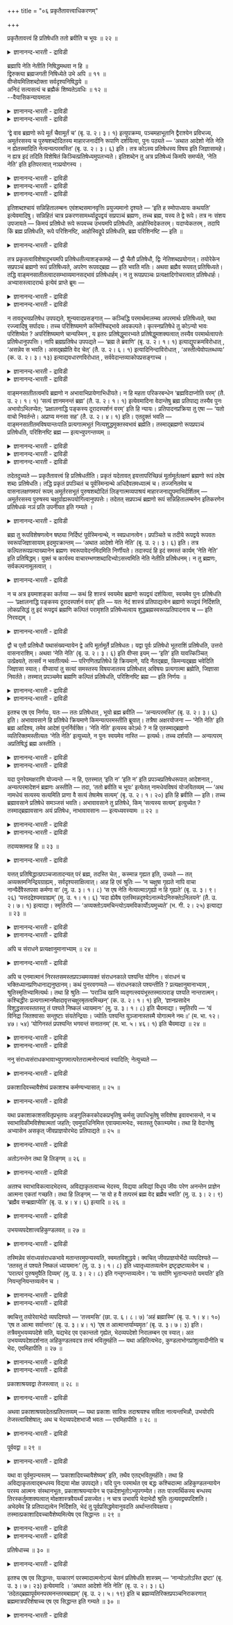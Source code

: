 +++
title = "०६ प्रकृतैतावत्त्वाधिकरणम्"

+++

प्रकृतैतावत्त्वं हि प्रतिषेधति ततो ब्रवीति च भूयः ॥ २२ ॥  
<details><summary>ज्ञानानन्द-भारती - द्राविडी</summary>

प्रक्रुदैदावत्त्वम् हि प्रदिषेददि तदो प्रवीदि स पू४य: ॥ २२ ॥
</details>

ब्रह्मापि नेति नेतीति निषिद्धमथवा न हि ॥  
द्विरुक्त्या ब्रह्मजगती निषिध्येते उभे अपि ॥ ११ ॥  
वीप्सेयमितिशब्दोक्ता सर्वदृश्यनिषिद्धये ॥  
अनिदं सत्यसत्यं च ब्रह्मैकं शिष्यतेऽवधिः ॥ १२ ॥  
--वैयासिकन्यायमाला

<details><summary>ज्ञानानन्द-भारती - द्राविडी</summary>

"इदु अल्ल, इदु अल्ल" ऎऩ्बदिऩाल् पिरह्ममुम् निषेदिक्कप्पडुगिऱदा? अल्लदु निषेदिक्कप्पडविल्लैया? इरण्डु तडवै सॊल्लियिरुप्पदाल्, पिरह्मम् जगत् इरण्डुम् कूड निषेदिक्कप्पडुगिऩ्ऱऩ।
</details>

<details><summary>ज्ञानानन्द-भारती - द्राविडी</summary>

इन्द तिरुम्बच् चॊल्लुदल् "इदु" ऎऩ्ऱ सप्तत्तिऩाल् सॊल्लप्पडुगिऱ ऎल्ला (अऱियप्पडुम्) पदार्त्तङ्गळैयुम् निषेदिप्पदऱ्काग। "इदु" ऎऩ्बदल्लाददाय्, सत्यत्तिऱ् कॆल्लाम् स्त्यमाय्, इरुक्कुम् ऒऩ्ऱायुळ्ळ पिरह्मम् ऎल्लैयाग (निषेदिक्क मुडियाददाग) मिञ्जुगिऱदु।
</details>

‘द्वे वाव ब्रह्मणो रूपे मूर्तं चैवामूर्तं च’ (बृ. उ. २। ३। १) इत्युपक्रम्य, पञ्चमहाभूतानि द्वैराश्येन प्रविभज्य, अमूर्तरसस्य च पुरुषशब्दोदितस्य माहारजनादीनि रूपाणि दर्शयित्वा, पुनः पठ्यते — ‘अथात आदेशो नेति नेति न ह्येतस्मादिति नेत्यन्यत्परमस्ति’ (बृ. उ. २। ३। ६) इति। तत्र कोऽस्य प्रतिषेधस्य विषय इति जिज्ञासामहे। न ह्यत्र इदं तदिति विशेषितं किञ्चित्प्रतिषेध्यमुपलभ्यते। इतिशब्देन तु अत्र प्रतिषेध्यं किमपि समर्प्यते, ‘नेति नेति’ इति इतिपरत्वात् नञ्प्रयोगस्य ।

<details><summary>ज्ञानानन्द-भारती - द्राविडी</summary>

(द्वे वाव ब्रह्मणो रूपे मूर्तं चैवामूर्तं च ऎऩ्ऱ सुरुदियिल् मूर्त्तमायुम् अमूर्त्तमायुळ्ळ पिरबञ्जत्तै प्रह् मत्तिऩ् रूबमागच् चॊल्लिविट्टु, नेति नेति ऎऩ्ऱ वाक्कियम् पिरह्मत्तै उबदेसिक्किऱदु। इङ्गु नेति ऎऩ्बदु इरण्डु तडवै सॊल्लप्पट्टिरुक्किऱदु। मुदलावदिल् इति ऎऩ्बदाल् पिरबञ्जत्तै कुऱिप्पिट्टु न ऎऩ्बदाल् अदै मऱुक्किऱदु। इरण्डावदु ऎऩ्बदु प्रह्मत्तै मऱुक्किऱदु। आगवे इन्द सुरुदि पिरबञ्जम् पिरह्मम् इरण्डैयुमे मऱुक्किऱदु ऎऩ्ऱु पूर्वबक्षम्।
</details>

<details><summary>ज्ञानानन्द-भारती - द्राविडी</summary>

सित्तान्दम् नेति नेति ऎऩ्बदु तऩित्तऩि निषेदम् अल्ल ऎऩ्ऱ सप्तत्ताल् कुऱिप्पिडप्पडुगिऱ ञाऩ विषयमाऩ ऎल्ला वस्तुक्कळैयुम् मऱुप्पदऱ्कागवीप्सैयाग इरण्डु तडवै कूऱुगिऱदु। इदऩ् मूलम् त्रुच्यमाऩ ऎल्ला पिरबञ्जत्तैयुम् मऱुक्किऱदे तविर ञाऩ विषयम् इल्लाद पिरह्मत्तै ळि सप्तत्ताल् कुऱिप्पिड मुडियाददाल् अदै इन्द वाक्यम् मऱुक्क विल्लै। पिरह्मत्तै उबदेसिप्पदाग सॊल्लि विट्टु पिरह्ममिल्लैयॆऩ्ऱु सॊल्वदु मुऩ्बिऩ् विरोदम्। मेलुम् मेल् वाक्यत्तिल् पिरबञ्जत्तिऱ्कु मेलाग वेऱॊऩ्ऱु इरुक्किऱदु ऎऩ्ऱु सॊल्लिविट्टु अन्द पिरह्मम् मुक्कालुमुळ्ळ परमार्त्तसत्यम् ऎऩ्ऱु कूऱुगिऱदु। आदलाल् इङ्गु पिरबञ्जत्तै मऱुत्तु पिरह्मत्तै मिञ्जवैक्किऱदु। पिरह्मत्तै मऱुक्क विल्लै)।
</details>

<details><summary>ज्ञानानन्द-भारती - द्राविडी</summary>

“पिरह्मत्तिऱ्कु इरण्डेरूबम्; मूर्त्तम् ऎऩ्ऱुम्, अमूर्त्तम् ऎऩ्ऱुम्" (पिरुहत्।II;३-१) ऎऩ्ऱु आरम्बित्तु ऐन्दु महाबूदङ्गळै इरण्डु कुवियलागप् पिरित्तु, अमूर्त्त रसमाऩ पुरुष सप्तत्तिऩाल् सॊल्लप्पडुगिऱ तऱ्कु मञ्जळ् वस्तिरम् मुदलाऩ रूबङ्गळै काट्टि विट्टु मेलाल् "पिऱगु आगैयाल् उबदेसम् इदु अल्ल इदु अल्ल; इदैविड वेऱु इल्लैयॆऩ्बदिल्लै, वेऱु मऱ्ऱॊऩ्ऱु इरुक्किऱदु" (पिरुहत्।II;३-६) ऎऩ्ऱु सॊल्लप्पडुगिऱदु। अङ्गु इन्द मऱुत्तलुक्कु ऎदु विषयम् ऎऩ्ऱु विसारिप्पोम्। इङ्गु “इदु”। अदु ऎऩ्ऱु कुऱिप्पिट्टु ऎदुवुम् मऱुक्कप्पडुम् विषयमाग काण विल्लै। इदुवल्ल, इदुवल्ल ऎऩ्ऱु इल्लैयॆऩ्ऱु सॊल्वदऱ्कु “इदि” ऎऩ्बदु पिऩ्ऩालिरुप्पदिऩाल्, 'इदि' ऎऩ्ऱ सप्तत्तिऩाल् इङ्गु एदोवॊऩ्ऱु मऱुक्कत् तक्कदाय् काट्टप्पडुगिऱदु।
</details>

इतिशब्दश्चायं सन्निहितालम्बनः एवंशब्दसमानवृत्तिः प्रयुज्यमानो दृश्यते — ‘इति ह स्मोपाध्यायः कथयति’ इत्येवमादिषु। सन्निहितं चात्र प्रकरणसामर्थ्याद्रूपद्वयं सप्रपञ्चं ब्रह्मणः, तच्च ब्रह्म, यस्य ते द्वे रूपे। तत्र नः संशय उपजायते — किमयं प्रतिषेधो रूपे रूपवच्च उभयमपि प्रतिषेधति, आहोस्विदेकतरम्। यदाप्येकतरम् , तदापि किं ब्रह्म प्रतिषेधति, रूपे परिशिनष्टि, आहोस्विद्रूपे प्रतिषेधति, ब्रह्म परिशिनष्टि — इति ॥

<details><summary>ज्ञानानन्द-भारती - द्राविडी</summary>

इन्द 'इदि' ऎऩ्ऱ सप्तम् समीबत्तिल् इरुक्कुम् वस्तुवै तऴुवुम्, "एवम्" ऎऩ्ऱ सप्तत्तिऱ्कु समाऩमाऩ अर्त्तमुडैयदाग पिरयोगम् सॆय्यप् पडुवदु काणप्पडुगिऱदु, “इदैयल्लवा उबात्यायर् सॊऩ्ऩार्" ऎऩ्बदु मुदलियविडङ्गळिल्। इङ्गे समीबत्तिलिरुप्पदु, पिरगरणत्तिऩ् सामर्त्तियत्तिऩाल्, पिरह्मत्तिऩुडैय पिरबञ्जत्तोडु कूडिऩ इरण्डु रूबम्। इन्द इरण्डु रूबमुम् यारुडैयदो अन्द पिरह्मम्, आग इरण्डुम् अङ्गु नमक्कु संसयम् एऱ्पडुगिऱदु-इन्द मऱुत्तल् इरण्डु रूबङ्गळ्, रूबमुळ्ळदु आग इरण्डैयुमे मऱुक्किऱदा? अल्लदु अवैगळिल् ऒऩ्ऱैया? ऒऩ्ऱै ऎऩ्ऱालुम्, अप्पॊऴुदुम्गूड, पिरह्मत्तै मऱुक्किऱदु, रूबङ्गळै मीदि वैक्किऱदा? अल्लदु रूबङ्गळै मऱुक्किऱदु, पिरह्मत्तै मीदि वैक्किऱदा? ऎऩ्ऱु।
</details>

तत्र प्रकृतत्वाविशेषादुभयमपि प्रतिषेधतीत्याशङ्कामहे — द्वौ चैतौ प्रतिषेधौ, द्विः नेतिशब्दप्रयोगात्। तयोरेकेन सप्रपञ्चं ब्रह्मणो रूपं प्रतिषिध्यते, अपरेण रूपवद्ब्रह्म — इति भवति मतिः। अथवा ब्रह्मैव रूपवत् प्रतिषिध्यते। तद्धि वाङ्मनसातीतत्वादसम्भाव्यमानसद्भावं प्रतिषेधार्हम्। न तु रूपप्रपञ्चः प्रत्यक्षादिगोचरत्वात् प्रतिषेधार्हः। अभ्यासस्त्वादरार्थः इत्येवं प्राप्ते ब्रूमः —

<details><summary>ज्ञानानन्द-भारती - द्राविडी</summary>

पूर्वबक्षम्: अङ्गे पिरगिरुदमायिरुक्कुम् तऩ्मैयिल् वित्तियासमिल्लाददिऩाल्। इरण्डैयुम् ताऩ् मऱुक्किऱदु ऎऩ्ऱु आक्षेबिक्किऱोम्। इदुवल्ल ऎऩ्ऱु इरण्डु तडवै पिरयोगमिरुप्पदिऩाल् इदु इरण्डु मऱुत्तल्गळ् आगुम्। अव्विरण्डिल् ऒऩ्ऱिऩाल् पिरबञ्जत्तोडु कूडिऩ पिरह्मत्तिऩ् रूबम् मऱुक्कप् पडुगिऱदु; मऱ्ऱॊऩ्ऱिऩाल् रूबत्तैयुडैय पिरह्मम् मऱुक्कप्पडुगिऱदु; ऎऩ्ऱ ऎण्णम् तोऩ्ऱुगिऱदु।
</details>

<details><summary>ज्ञानानन्द-भारती - द्राविडी</summary>

अल्लदु, रूबत्तैयुडैय पिरह्मम् ताऩ् मऱुक्कप्पडुगिऱदु। अदुदाऩे वाक्कुक्कुम्, मऩसिऱ्कुम् अदीदमायिरुप्पदिऩाल्, अदऩ् इरुप्पु सम्बविक्काद तिऩाल्, मऱुप्पुक्कु तगुन्ददु; रूब पिरबञ्जमो पिरत्यक्षम् मुदलियदिऱ्कु विषयमायिरुप्पदिऩाल्। मऱुक्कत्तगुन्ददिल्लै। अप्यासम् (इरण्डु तडवै सॊल्लियिरुप्पदु) ऎऩ्बदो आदरवै (अप्पडित्ताऩ् ऎऩ्ऱु) काट्टुवदऱ्काग, ऎऩ्ऱु।
</details>

न तावदुभयप्रतिषेध उपपद्यते, शून्यवादप्रसङ्गात् — कञ्चिद्धि परमार्थमालम्ब्य अपरमार्थः प्रतिषिध्यते, यथा रज्ज्वादिषु सर्पादयः। तच्च परिशिष्यमाणे कस्मिंश्चिद्भावे अवकल्पते। कृत्स्नप्रतिषेधे तु कोऽन्यो भावः परिशिष्येत ? अपरिशिष्यमाणे चान्यस्मिन् , य इतरः प्रतिषेद्धुमारभ्यते प्रतिषेद्धुमशक्यत्वात् तस्यैव परमार्थत्वापत्तेः प्रतिषेधानुपपत्तिः। नापि ब्रह्मप्रतिषेध उपपद्यते — ‘ब्रह्म ते ब्रवाणि’ (बृ. उ. २। १। १) इत्याद्युपक्रमविरोधात् , ‘असन्नेव स भवति। असद्ब्रह्मेति वेद चेत्’ (तै. उ. २। ६। १) इत्यादिनिन्दाविरोधात् , ‘अस्तीत्येवोपलब्धव्यः’ (क. उ. २। ३। १३) इत्याद्यवधारणविरोधात् , सर्ववेदान्तव्याकोपप्रसङ्गाच्च ।

<details><summary>ज्ञानानन्द-भारती - द्राविडी</summary>

सित्तान्दम्: इव्विदम् वरुम्बोदु सॊल्गिऱोम्। इरण्डैयुम् मऱुत्तल् पॊरुत्तमागादु। सूऩ्यवाद मागवे आगिविडुमाऩदिऩाल्, वास्तवमाऩ एदो ऒऩ्ऱैप् पिडित्तुक्कॊण्डल्लवा वास्तवमल्लाददु मऱुक्कप्पडुम्, कयिऱु मुदलियवैगळिल् सर्प्पम् मुदलियवैप्पोल! अदुवुम् एदो ऒऩ्ऱु मिञ्जुवदाग इरुप्पदाय् इरुन्दाल् न्यायमागुम्। इरण्डैयुमे मऱुत्तुविट्टालो, वेऱु इरुप्पदाग ऎदु मिञ्जुम्? वेऱु ऎदुवुम् मिञ्जुगिऱदिल्लैयॆऩ्ऱाल्, ऎन्द मऱ्ऱदु मऱुक्क आरम्बिक्कप्पडुगिऱदो अदै मऱुक्कमुडियाद तिऩाल्, अदऱ्के वास्तवमायिरुक्कुम् तऩ्मैयेऱ्पट्टु अदिऩाल् मऱुक्किऱदु। सात्तियमागादु।
</details>

<details><summary>ज्ञानानन्द-भारती - द्राविडी</summary>

पिरह्मत्तै मऱुप्पदुम् पॊरुन्दादु। "उऩक्कु पिरह्मत्तैच् चॊल्गिऱेऩ्" ऎऩ्ऱु आरम्बित्तिरुप्पदऱ्कु विरोदमाऩदिऩाल्; "पिरह्मम् इल्लैयॆऩ्ऱु अऱिवा ऩेयाऩाल् अवऩ् इल्लादवऩागवे आगिविडुवाऩ्” (तैत्तिरीय।II;६) ऎऩ्बदु मुदलिय निन्दैक्कु विरोदमाऩ तिऩाल्; “इरुक्किऱदु ऎऩ्ऱे अऱिय वेण्डुम्” (कडVI;१३) ऎऩ्ऱु अऴुत्तिच् चॊल्लियिरुप्पदऱ्कु विरोदमाऩदिऩाल्; ऎल्ला उबनिषत्तिऱ्कुम् विरोदम् एऱ्पडुमाऩदिऩालुम्।
</details>

वाङ्मनसातीतत्वमपि ब्रह्मणो न अभावाभिप्रायेणाभिधीयते। न हि महता परिकरबन्धेन ‘ब्रह्मविदाप्नोति परम्’ (तै. उ. २। १। १) ‘सत्यं ज्ञानमनन्तं ब्रह्म’ (तै. उ. २। १। १) इत्येवमादिना वेदान्तेषु ब्रह्म प्रतिपाद्य तस्यैव पुनः अभावोऽभिलप्येत; ‘प्रक्षालनाद्धि पङ्कस्य दूरादस्पर्शनं वरम्’ इति हि न्यायः। प्रतिपादनप्रक्रिया तु एषा — ‘यतो वाचो निवर्तन्ते। अप्राप्य मनसा सह’ (तै. उ. २। ४। १) इति। एतदुक्तं भवति — वाङ्मनसातीतमविषयान्तःपाति प्रत्यगात्मभूतं नित्यशुद्धमुक्तस्वभावं ब्रह्मेति। तस्माद्ब्रह्मणो रूपप्रपञ्चं प्रतिषेधति, परिशिनष्टि ब्रह्म — इत्यभ्युपगन्तव्यम् ॥

<details><summary>ज्ञानानन्द-भारती - द्राविडी</summary>

वाक्कुक्कुम्, मऩसिऱ्कुम् अदीदमायिरुक्कुम् तऩ्मैयुम् पिरह्मत्तिऩ् इल्लात्तऩ्मैयॆऩ्ऱ अबिप्पिरायत्तिल् सॊल्लविल्लै। “पिरह्मत्तै अऱिगिऱवऩ् परत्तै अडैगिऱाऩ्" (तैत्तिरीय।II;१-१), "सत्यमाय् ञाऩमाय् ऎल्लैयऱ्ऱदायुळ्ळदु पिरह्मम्" (तैत्तिरीय।II;१-१) ऎऩ्बदु मुदलाऩदिऩाल् पॆरिदाग काप्पुक्कट्टिक्कॊण्डु (सङ्गल्बम् सॆय्दु कॊण्डु) उबनिषत्तुक्कळिल् पिरह्मत्तैच् चॊल्लिविट्टु, अदऱ्के मऱुबडियुम् इल्लामैयै सॊल्लादल्लवा? सेऱ्ऱै अलम्बुवदैविड तॊडामलिरुप्पदु मिगवुम् मेलाऩदु अल्लवा? ऎऩ्ऱ न्यायम् पिरसित्तमाऩदु।
</details>

<details><summary>ज्ञानानन्द-भारती - द्राविडी</summary>

पिरदिबादऩम् सॆय्युम् मुऱैयुम् "ऎदिलिरुन्दु वाक्कुगळ् मऩसुडऩ् अडैयामल् तिरुम्बुगिऩ्ऱऩवो" ऎऩ्ऱु इव्विदमिरुक्किऱदु। इदु सॊऩ्ऩदाग आगिऱदु। वाक्कुक्कुम् मऩसिऱ्कुमप्पाऱ् पट्टदु। विषयङ्गळुक्कुळ् सेराददु। उळ्ळेयिरुक्कुम् आत्मावागविरुप्पदु, नित्यमाय्, सुत्तमाय्, ञाऩमाय्, विडुबट्टदाय् इरुक्कुम् स्वबावत्तैयुडैयदु पिरह्मम् ऎऩ्ऱु।
</details>

<details><summary>ज्ञानानन्द-भारती - द्राविडी</summary>

आगैयाल् पिरह्मत्तिऩुडैय रूब पिरबञ्जत्तै मऱुक्किऱदु, पिरह्मत्तै मिञ्जवैक्किऱदु ऎऩ्ऱु ; अऱिय वेण्डुम्। अन्द इदुदाऩ् "पिरगिरुदमाऩ इव्वळवु ऎऩ्बदैयल्लवा मऱुक्किऱदु” ऎऩ्ऱु सॊल्लप्पडुगिऱदु।
</details>

तदेतदुच्यते — प्रकृतैतावत्त्वं हि प्रतिषेधतीति। प्रकृतं यदेतावत् इयत्तापरिच्छिन्नं मूर्तामूर्तलक्षणं ब्रह्मणो रूपं तदेष शब्दः प्रतिषेधति। तद्धि प्रकृतं प्रपञ्चितं च पूर्वस्मिन्ग्रन्थे अधिदैवतमध्यात्मं च। तज्जनितमेव च वासनालक्षणमपरं रूपम् अमूर्तरसभूतं पुरुषशब्दोदितं लिङ्गात्मव्यपाश्रयं माहारजनाद्युपमाभिर्दर्शितम् — अमूर्तरसस्य पुरुषस्य चक्षुर्ग्राह्यरूपयोगित्वानुपपत्तेः। तदेतत् सप्रपञ्चं ब्रह्मणो रूपं सन्निहितालम्बनेन इतिकरणेन प्रतिषेधकं नञं प्रति उपनीयत इति गम्यते ।

<details><summary>ज्ञानानन्द-भारती - द्राविडी</summary>

“इव्वाऱु ऎऩ्बदु”, इव्वळवॆऩ्ऱु वरम्बिऱ्कु उळ्बट्टदायुळ्ळ, मूर्त्तम्, अमूर्त्तम् ऎऩ्ऱ लक्षणत् तैयुडैय, पिरह्मत्तिऩ् रूबम् ऎदु पिरगिरुदमो, अदै इन्द सप्तम् मऱुक्किऱदु। अदल्लवा पिरगिरुदम्, मुऩ्ऩुळ्ळ किरन्दबागत्तिल् अदिदैवदम् अत्यात्मम् ऎऩ्ऱु विस्तरिक्कप्पट्टिरुक्किऱदु? अवैगळिलिरुन्दु एऱ्पट्टु वासऩैयॆऩ्ऱ स्वरूबमाग, मूर्त्तमिल्लाद रसमाग, पुरुषऩ् ऎऩ्ऱ सप्तत्तिऩाल् सॊल्लप्पडुगिऱ, लिङ्ग सरीरत्तै आसिरयित्तदाऩ, वेऱु रूबम्दाऩ् मञ्जळ् वास्तिरम् मुदलाऩ उबमाऩङ्गळाल् काट्टप्पट्टि रुक्किऱदु। मूर्त्तमऩ्ऩियिल् रसमायिरुक्कुम् पुरुषऩुक्कु कण्णाल् पार्क्कक्कूडिय रूबत्तुडऩ् सेर्न्दिरुक्कुम् तऩ्मैयिल्लाददिऩाल्, अन्द इन्द पिरबञ्जत्तोडु कूडिऩ पिरह्मरूबम् समीबत्तिल् उळ्ळदैत् तऴुवुगिऱ “इदु” ऎऩ्ऱु सॊल्वदिऩाल् मऱुप्पदैच् चॊल्लुम् ‘इल्लै’ ऎऩ्बदुडऩ् सेर्क्कप्पडुगिऱदु ऎऩ्ऱु तॆरिगिऱदु।
</details>

ब्रह्म तु रूपविशेषणत्वेन षष्ठ्या निर्दिष्टं पूर्वस्मिन्ग्रन्थे, न स्वप्रधानत्वेन। प्रपञ्चिते च तदीये रूपद्वये रूपवतः स्वरूपजिज्ञासायाम् इदमुपक्रान्तम् — ‘अथात आदेशो नेति नेति’ (बृ. उ. २। ३। ६) इति। तत्र कल्पितरूपप्रत्याख्यानेन ब्रह्मणः स्वरूपावेदनमिदमिति निर्णीयते। तदास्पदं हि इदं समस्तं कार्यम् ‘नेति नेति’ इति प्रतिषिद्धम्। युक्तं च कार्यस्य वाचारम्भणशब्दादिभ्योऽसत्त्वमिति नेति नेतीति प्रतिषेधनम्। न तु ब्रह्मणः, सर्वकल्पनामूलत्वात् ।

<details><summary>ज्ञानानन्द-भारती - द्राविडी</summary>

पिरह्ममो रूबत्तिऱ्कु विसेषणमाऩ मुऩ् किरन्द पागत्तिल् आऱाम् वेऱ्ऱुमैयाल् कुऱिक्कप् पट्टिरुक्किऱदु। तऩक्कु पिरादाऩ्यत्तुडऩ् इल्लै, अदऩुडैय इरण्डु रूबमुम् सॊल्लप्पट्टदुम्, रूबत्तैयुडैयदै अऱिय विरुम्बुम्बोदु "पिऱगु आगैयाल् इदु इल्लै इदु इल्लै ऎऩ्ऱु उबदेसम्" (पिरुहत्।II;३-६) ऎऩ्ऱु आरम्बिक्कप्पट्टिरुक्किऱदु। अङ्गे कल्बिदमायुळ्ळ रूबत्तै मऱुप्पदिऩ् मूलमाय् पिरह्मत्तिऩ् स्वरूबत्तैत् तॆरिविप्पदु इदु ऎऩ्ऱु निर्णयम् सॆय्यप्पडुगिऱदु। इदु इल्लै इदु इल्लैयॆऩ्ऱु मऱुक्कप्पडुगिऱ इन्द ऎल्ला कार्यमुम् (उण्डाऩदु) अदैये अडिप्पडै यायुळ्ळ तल्लवा? कार्यत्तिऱ्कु वाक्किऩाल् आरम्बिक्कप्पडुगिऱदु ऎऩ्ऱ सप्तम् मुदलाऩवैगळिलिरुन्दु इल्लामैयॆऩ्ब तिऩाल् इदु इल्लै इदु इल्लैयॆऩ्ऱु मऱुत्तल् न्यायमागुम् ऎल्ला कल्बऩैक्कुम् मूलमायिरुप्पदाल् पिरह्मत्तिऱ्को (मऱुत्तल्) न्यायमागादु।
</details>

न च अत्र इयमाशङ्का कर्तव्या — कथं हि शास्त्रं स्वयमेव ब्रह्मणो रूपद्वयं दर्शयित्वा, स्वयमेव पुनः प्रतिषेधति — ‘प्रक्षालनाद्धि पङ्कस्य दूरादस्पर्शनं वरम्’ इति — यतः नेदं शास्त्रं प्रतिपाद्यत्वेन ब्रह्मणो रूपद्वयं निर्दिशति, लोकप्रसिद्धं तु इदं रूपद्वयं ब्रह्मणि कल्पितं परामृशति प्रतिषेध्यत्वाय शुद्धब्रह्मस्वरूपप्रतिपादनाय च — इति निरवद्यम् ।

<details><summary>ज्ञानानन्द-भारती - द्राविडी</summary>

सास्तिरम् ताऩागवे पिरह्मत्तिऩुडैय इरण्डु रूबत्तैक्काट्टिविट्टु, ताऩे मऱुबडियुम् ऎप्पडि मऱुक्कुम्, सेऱ्ऱै अलम्बुवदैविड तॊडामलि रुप्पदु मिगवुम् सिऱन्ददु ऎऩ्ऱबडि, ऎऩ्ऱ इन्द सङ्गै इङ्गे सॆय्यक्कूडादु। एऩॆऩ्ऱाल् इन्द सास्तिरम् पिरह्मत्तिऱ्कु इरण्डुरूबमुण्डॆऩ्ऱु पिरदिबादिक्क वेण्डिय विषयमागच् चॊल्लविल्लै। इन्द इरण्डु रूबमुम् उलगत्तिलेये पिरसित्तम्। ' पिरह्मत्तिल् कल्बिदमायिरुक्कुम् अदै मऱुप्पदऱ्कागवुम्, सुत्तमाऩ पिरह्मस्वरूबत्तै पिरदिबादऩम् सॆय्वदऱ्कागवुम्, ऎडुत्तुच् चॊल्गिऱदु, ऎऩ्ऱु तोषमऱ्ऱदु।
</details>

द्वौ च एतौ प्रतिषेधौ यथासंख्यन्यायेन द्वे अपि मूर्तामूर्ते प्रतिषेधतः। यद्वा पूर्वः प्रतिषेधो भूतराशिं प्रतिषेधति, उत्तरो वासनाराशिम्। अथवा ‘नेति नेति’ (बृ. उ. २। ३। ६) इति वीप्सा इयम् — ‘इति’ इति यावत्किञ्चित् उत्प्रेक्ष्यते, तत्सर्वं न भवतीत्यर्थः — परिगणितप्रतिषेधे हि क्रियमाणे, यदि नैतद्ब्रह्म, किमन्यद्ब्रह्म भवेदिति जिज्ञासा स्यात्। वीप्सायां तु सत्यां समस्तस्य विषयजातस्य प्रतिषेधात् अविषयः प्रत्यगात्मा ब्रह्मेति, जिज्ञासा निवर्तते। तस्मात् प्रपञ्चमेव ब्रह्मणि कल्पितं प्रतिषेधति, परिशिनष्टि ब्रह्म — इति निर्णयः ॥

<details><summary>ज्ञानानन्द-भारती - द्राविडी</summary>

इन्द इरण्डु मऱुत्तल्गळुम् वरिसैप्पडियॆऩ्ऱ नियायत्तिऩाल् मूर्त्तम्, अमूर्त्तम् ऎऩ्ऱ इरण्डैयुम् मऱुक्कुम्। अल्लदु, मुदलिल् उळ्ळदु पूदक्कुवियलै मऱुक्किऱदु, मेलुळ्ळदु वासऩैक् कुवियलै मऱुक्किऱदु, अल्लदु इदु इल्लै, इदु इल्लैयॆऩ्ऱु इव्विदम् तिरुम्बच् चॊल्लियिरुप्पदु, ऎऩ्ऱ कारणत्ताल् “इदु” ऎऩ्ऱु ऎदॆल्लाम् निऩैक्किऱप्पडुगिऱदो अवै यॆल्लाम् “इल्लै” ऎऩ्ऱु अर्त्तम्। कुऱिप्पिट्टु मऱुप्पु सॆय्यप्पट्टाल् "इदु पिरह्मम् इल्लैयाऩाल् वेऱु ऎदु पिरह्मम्” ऎऩ्ऱु अऱिय विरुप्पम् एऱ्पडुम्। तिरुम्बच् चॊल्लिविट्टालो, ऎल्ला विषयक् कूट्टत्तैयुम् मऱुत्तुविट्टबडियाल्, उळ्ळेयुळ्ळ आत्मादाऩ् पिरह्मम्। इदु अऱिविऱ्कु विषयमल्ल ऎऩ्ऱु (अऱिवदाल्) अऱिय विरुप्पम् निव्रुत्तियागिविडुम्।
</details>

<details><summary>ज्ञानानन्द-भारती - द्राविडी</summary>

आगैयाल्, पिरह्मत्तिल् कल्बिदमायुळ्ळ पिरबञ् जत्तै ताऩ् मऱुक्किऱदु। पिरह्मत्तै मीदमाक्कुगिऱदु ऎऩ्ऱु निर्णयम्।
</details>

इतश्च एष एव निर्णयः, यतः — ततः प्रतिषेधात् , भूयो ब्रह्म ब्रवीति — ‘अन्यत्परमस्ति’ (बृ. उ. २। ३। ६) इति। अभावावसाने हि प्रतिषेधे क्रियमाणे किमन्यत्परमस्तीति ब्रूयात्। तत्रैषा अक्षरयोजना — ‘नेति नेति’ इति ब्रह्म आदिश्य, तमेव आदेशं पुनर्निर्वक्ति। ‘नेति नेति’ इत्यस्य कोऽर्थः ? न हि एतस्माद्ब्रह्मणो व्यतिरिक्तमस्तीत्यतः ‘नेति नेति’ इत्युच्यते, न पुनः स्वयमेव नास्ति — इत्यर्थः। तच्च दर्शयति — अन्यत्परम् अप्रतिषिद्धं ब्रह्म अस्तीति ।

<details><summary>ज्ञानानन्द-भारती - द्राविडी</summary>

इदिऩालेयुम् इदु ताऩ् निर्णयम् ; ऎदु ऎऩ्ऱाल् अन्द मऱुत्तलुक्कुप् पिऩ्ऩाल् मऱुबडियुम्। "वेऱु मेलाऩदु इरुक्किऱदु" (पिरुहत्। II;३-४) ऎऩ्ऱु सॊल्गिऱदु। इल्लै ऎऩ्ऱु मुडिवु सॆय्युम् मऱुप्पु सॆय्यप्पट्टाल् वेऱु मेले उण्डु ऎऩ्ऱु ऎदै सॊल्लमुडियुम्?
</details>

<details><summary>ज्ञानानन्द-भारती - द्राविडी</summary>

अङ्गु इप्पडि वार्त्तैगळुक्कु अऩ्वयम्। इदु इल्लै इदु इल्लै ऎऩ्ऱु पिरह्मत्तै उबदेसित्तु विट्टु, मऱुबडियुम् अन्द उबदेसत्तैये विळक्कुगिऱदु। इदु इल्लै इदु इल्लै ऎऩ्बदऱ्कु ऎऩ्ऩ अर्त्तम्? इन्द पिरह्मत्तैत्तविर वेऱु ऎदुवुम् किडैयादु ऎऩ्बदऱ्काग इदु इल्लै इदु इल्लै ऎऩ्ऱु सॊल्लप्पडुगिऱदु; ताऩे किडैयादु ऎऩ्ऱु अर्त्त मिल्लै। अदैये काट्टुगिऱार्। "वेऱाग मेलाग, मऱुक्कप् पडाददाग, पिरह्मम् इरुक्किऱदु” ऎऩ्ऱु।
</details>

यदा पुनरेवमक्षराणि योज्यन्ते — न हि, एतस्मात् ‘इति न’ ‘इति न’ इति प्रपञ्चप्रतिषेधरूपात् आदेशनात् , अन्यत्परमादेशनं ब्रह्मणः अस्तीति — तदा, ‘ततो ब्रवीति च भूयः’ इत्येतत् नामधेयविषयं योजयितव्यम् — ‘अथ नामधेयं सत्यस्य सत्यमिति प्राणा वै सत्यं तेषामेष सत्यम्’ (बृ. उ. २। १। २०) इति हि ब्रवीति — इति। तच्च ब्रह्मावसाने प्रतिषेधे समञ्जसं भवति। अभावावसाने तु प्रतिषेधे, किम् ‘सत्यस्य सत्यम्’ इत्युच्येत ? तस्माद्ब्रह्मावसानः अयं प्रतिषेधः, नाभावावसानः — इत्यध्यवस्यामः ॥ २२ ॥

<details><summary>ज्ञानानन्द-भारती - द्राविडी</summary>

ऎप्पॊऴुदु “इदु इल्लै इदु इल्लैयॆऩ्गिऱ इदैत्तविर, वेऱु इल्लै। पिरबञ्जत्तै मऱुक्किऱ मुऱैयायुळ्ळ उबदेसत्तैत्तविर, पिरह्म विषयमाग, वेऱु मेलाऩ उबदेसम् किडैयादु”ऎऩ्ऱु वार्त्तै कळै सेर्प्पदाऩाल्, अप्पॊऴुदु "पिऩ्ऩालुम् मऱु पडियुम् सॊल्गिऱदु" ऎऩ्बदु पॆयरै विषयमायुळ्ळ तॆऩ्ऱु सेर्त्तुक्कॊळ्ळ वेण्डुम्। पिऱगु नामदेयम् "सत्यत्तिऱ्कुम् सत्यम् ऎऩ्ऱु; पिराणऩ्गळो सत्यम्, इदु अवैगळुक्कुम् सत्यम्” (पिरुहत्।II;१-२०) ऎऩ्ऱु अल्लवा सॊल्गिऱदु ऎऩ्ऱु अदुवुम् पिरह्मत्तै मुडिविलुळ्ळ मऱुप्पिल् उसिदमाय् इरुक्कुम्। ऒऩ्ऱु मिल् लाददैये मुडिवायुळ्ळदाग मऱुप्पु इरुन्ददेयाऩाल्, सत्यत्तिऱ्कु सत्यम् ऎऩ्ऱु ऎदु सॊल्लप्पड मुडियुम्?
</details>

<details><summary>ज्ञानानन्द-भारती - द्राविडी</summary>

आगैयाल् इन्द मऱुप्पु, पिरह्मत्तै मुडिविलु टैयदु, इल्लामैयै मुडिविलुडैयदल्ल, ऎऩ्ऱु तीर्माऩिक्किऱोम्।
</details>

तदव्यक्तमाह हि ॥ २३ ॥  
<details><summary>ज्ञानानन्द-भारती - द्राविडी</summary>

तदव्यक्तमाह हि ॥ २३ ॥
</details>

यत्तत् प्रतिषिद्धात्प्रपञ्चजातादन्यत् परं ब्रह्म, तदस्ति चेत् , कस्मान्न गृह्यत इति, उच्यते — तत् अव्यक्तमनिन्द्रियग्राह्यम् , सर्वदृश्यसाक्षित्वात्। आह हि एवं श्रुतिः — ‘न चक्षुषा गृह्यते नापि वाचा नान्यैर्देवैस्तपसा कर्मणा वा’ (मु. उ. ३। १। ८) ‘स एष नेति नेत्यात्माऽगृह्यो न हि गृह्यते’ (बृ. उ. ३। ९। २६) ‘यत्तदद्रेश्यमग्राह्यम्’ (मु. उ. १। १। ६) ‘यदा ह्येवैष एतस्मिन्नदृश्येऽनात्म्येऽनिरुक्तेऽनिलयने’ (तै. उ. २। ७। १) इत्याद्या। स्मृतिरपि — ‘अव्यक्तोऽयमचिन्त्योऽयमविकार्योऽयमुच्यते’ (भ. गी. २। २५) इत्याद्या ॥ २३ ॥

<details><summary>ज्ञानानन्द-भारती - द्राविडी</summary>

मऱुक्कप्पट्ट पिरबञ्जक् कूट्टत्तिऱ्कु वेऱाग मेलाग पिरह्मम् ऎदुवो, अदु इरुक्कुमेयाऩाल् ऎऩ्ऩ कारणत्तिऩाल् अऱियप्पडविल्लै? ऎऩ्ऱाल् सॊल्लप्पडुगिऱदु; “अदु अव्यक्तम्”, इन्दिरियङ्गळाल् किरहिक्कत्तक्कदिल्लै, पार्क्कप्पडुम् ऎल्लावऱ्ऱिऱ्कुम् साक्षियायिरुप्पदाल्। इप्पडिये सुरुदि सॊल्गिऱदल् लवा? “कण्णिऩाल् किरहिक्कप्पडुवदिल्लै। वाक्किऩा लुम् इल्लै, मऱ्ऱ इन्दिरियङ्गळिऩालुमो, तबसिऩा लो, कर्माविऩालो इल्लै”(मुण्डग।III;१-८): “अन्द इन्द आत्मा इदु इल्लै, इदु इल्लै; किरहिक्क मुडियादवर्; किरहिक्कप्पडुवदिल्लैयल्लवा?” (पिरुहत्।III;९-२६); “ऎन्द अदु पार्क्क मुडियाददु, किरहिक्कमुडियादादु”(मुण्डग।१;१-६),"ऎप्पॊऴुदु इवऩ् पार्क्क मुडियाददाय्, वडिवमिल्लाददाय्, ऎडुत्तुच्चॊल्ल मुडियाददाय्, इरुप्पिडमिल्लाददाय्, इरुक्कुम् इदिल्” (तैत्तिरीय।II;७-१) ऎऩ्बदु मुदलियदु।
</details>

<details><summary>ज्ञानानन्द-भारती - द्राविडी</summary>

“इदु वियक्तमिल्लाददु, इदु निऩैक्कमुडियाददु; इदु माऱुदलडैयाददु, ऎऩ्ऱु सॊल्लप्पडुगिऱदु” (कीदै।II;२५) ऎऩ्बदु मुदलिय स्मिरुदियुम् सॊल्गिऱदु।
</details>

अपि च संराधने प्रत्यक्षानुमानाभ्याम् ॥ २४ ॥  
<details><summary>ज्ञानानन्द-भारती - द्राविडी</summary>

अबि स सम्रादऩे प्रत्यक्षाऩुमाऩाप्याम् ॥ २४ ॥
</details>

अपि च एनमात्मानं निरस्तसमस्तप्रपञ्चमव्यक्तं संराधनकाले पश्यन्ति योगिनः। संराधनं च भक्तिध्यानप्रणिधानाद्यनुष्ठानम्। कथं पुनरवगम्यते — संराधनकाले पश्यन्तीति ? प्रत्यक्षानुमानाभ्याम् , श्रुतिस्मृतिभ्यामित्यर्थः। तथा हि श्रुतिः — ‘पराञ्चि खानि व्यतृणत्स्वयंभूस्तस्मात्पराङ् पश्यति नान्तरात्मन्। कश्चिद्धीरः प्रत्यगात्मानमैक्षदावृत्तचक्षुरमृतत्वमिच्छन्’ (क. उ. २। १। १) इति, ‘ज्ञानप्रसादेन विशुद्धसत्त्वस्ततस्तु तं पश्यते निष्कलं ध्यायमानः’ (मु. उ. ३। १। ८) इति चैवमाद्या। स्मृतिरपि — ‘यं विनिद्रा जितश्वासाः सन्तुष्टाः संयतेन्द्रियाः। ज्योतिः पश्यन्ति युञ्जानास्तस्मै योगात्मने नमः॥’ (म. भा. १२। ४७। ५४) ‘योगिनस्तं प्रपश्यन्ति भगवन्तं सनातनम्’ (म. भा. ५। ४६। १) इति चैवमाद्या ॥ २४ ॥

<details><summary>ज्ञानानन्द-भारती - द्राविडी</summary>

मेलुम् समस्त पिरबञ्जमुम् विलगिऩदाऩ अव्यक्तमायुळ्ळ आत्मावागिय इवरै “सम्रादऩत् तिलुम्गूड” योगिगळ् पार्क्किऱार्गळ्। "सम्रादऩम्” ऎऩ्बदु पक्ति, तियाऩम्, आत्माविल् निलैक्कच् चॆय्दल्, मुदलियदै अऩुष्टिप्पदु। सम्रादऩ समयत्तिल् पार्क्किऱार्गळ् ऎऩ्ऱु ऎप्पडि तॆरिगिऱदु? "पिरत्यक्ष- अऩुमाऩङ्गळिलिरुन्दु”, सुरुदि स्मिरुदिगळिलिरुन्दु ऎऩ्ऱु अर्त्तम्। अप्पडिये सुरुदि "स्वयम्बुवाऩवर् इन्दिरियङ्गळै वॆळिनोक्कुळ्ळवैगळाग हिंसित्तु विट्टार्; आगैयाल् वॆळियिल् पार्क्किऱाऩ्। उळ्ळे आत्मावै पार्क्कविल्लै यारो ऒरु तीरऩ् (पुत्तिसालि) मरणमऱ्ऱ तऩ्मैयै विरुम्बि कण्णै (पुलऩ् कळै)त् तिरुप्पि उळ्ळेयुळ्ळ आत्मावैप् पार्क्किऱाऩ्” (कडIV;१) ऎऩ्ऱु, "कर्मयोगत्ताल् पुत्ति सुत्तमागि निर्मलमाऩ अन्दक् करणत्ताल् तियाऩम् सॆय्गिऱवऩाय् अवयवमऱ्ऱ अदैप्पार्क्किऱाऩ्" (मुण्डग।III;१-८) ऎऩ्ऱुम् इदु मुदलाऩदुम्।
</details>

<details><summary>ज्ञानानन्द-भारती - द्राविडी</summary>

स्मिरुदियुम् “तूक्कमऱ्ऱु मूच्चैयडक्कि, सन्दोष मुळ्ळवर्गळाग, इन्दिरियङ्गळै नऩ्गु अडक्किऩवर्ग ळाग मऩसै ऒरुमैप्पडुत्तुगिऱवर्गळ् ऎन्द ज्योदिस् सै पार्क्किऱार्गळो, अन्द योगस्वरूबमायिरुप्पव रुक्कु नमस्कारम्”।“पगवाऩाय् सनादऩरायिरुक्कुम् अवरै योगिगळ् नऩ्गु पार्क्किऱार्गळ्" ऎऩ्बदु मुदलाऩदु।
</details>

ननु संराध्यसंराधकभावाभ्युपगमात्परेतरात्मनोरन्यत्वं स्यादिति; नेत्युच्यते —

<details><summary>ज्ञानानन्द-भारती - द्राविडी</summary>

सम्रादिक्कप्पडुबवर् सम्रादिक्किऱवर्, उण्डॆऩ्ऱु ऒप्पुक्कॊळ्वदिलिरुन्दु परमात्मा मऱ्ऱ आत्मा (जीवऩ्) इवर्गळुक्कुळ् वेऱायिरुक्कुम् तऩ्मै एऱ्पडुगिऱ तल्लवा? ऎऩ्ऱाल्, इल्लैयॆऩ्ऱु सॊल्लप्पडुगिऱदु।
</details>

प्रकाशादिवच्चावैशेष्यं प्रकाशश्च कर्मण्यभ्यासात् ॥ २५ ॥  
<details><summary>ज्ञानानन्द-भारती - द्राविडी</summary>

प्रगासादिवच्चावैसेष्यम् प्रगासच्च कर्मण्यप्या सात् ॥ २५ ॥
</details>

यथा प्रकाशाकाशसवितृप्रभृतयः अङ्गुलिकरकोदकप्रभृतिषु कर्मसु उपाधिभूतेषु सविशेषा इवावभासन्ते, न च स्वाभाविकीमविशेषात्मतां जहति; एवमुपाधिनिमित्त एवायमात्मभेदः, स्वतस्तु ऐकात्म्यमेव। तथा हि वेदान्तेषु अभ्यासेन असकृत् जीवप्राज्ञयोरभेदः प्रतिपाद्यते ॥ २५ ॥

<details><summary>ज्ञानानन्द-भारती - द्राविडी</summary>

पिरगासम्, आगासम्, सूर्यऩ् मुदलियवैगळ् “कर्माविल्” उबादिगळायिरुक्किऱ विरल्, कुडम्, जलम् मुदलियवैगळिल् विसेषमुळ्ळवैबोल तोऩ्ऱु किऩ्ऱऩ; आऩाल् स्वबावमायुळ्ळ विसेषमऱ्ऱ तऩ्मैयै विडुवदु इल्लै। अव्विदमे, उबादिगळिऩ् निमित्तमागत्ताऩ् आत्माविल् वेऱ्ऱुमै ; तऩ् निलैयिलो ऒरे आत्मावायिरुक्कुम् तऩ्मैदाऩ्। अप्पडिये “अप्पियासत्तिऩाल्”, अडिक्कडि, उबनिषत्तु कळिल् जीवऩुक्कुम्, परमात्माविऱ्कुम् वेऱ्ऱुमैयिल् लादददु ऎडुत्तुच्चॊल्लप्पडुगिऱदु।
</details>

अतोऽनन्तेन तथा हि लिङ्गम् ॥ २६ ॥  
<details><summary>ज्ञानानन्द-भारती - द्राविडी</summary>

अदोअऩन्देन तदा२हि लिङ्गम् ॥ २६ ॥
</details>

अतश्च स्वाभाविकत्वादभेदस्य, अविद्याकृतत्वाच्च भेदस्य, विद्यया अविद्यां विधूय जीवः परेण अनन्तेन प्राज्ञेन आत्मना एकतां गच्छति। तथा हि लिङ्गम् — ‘स यो ह वै तत्परमं ब्रह्म वेद ब्रह्मैव भवति’ (मु. उ. ३। २। ९) ‘ब्रह्मैव सन्ब्रह्माप्येति’ (बृ. उ. ४। ४। ६) इत्यादि ॥ २६ ॥

<details><summary>ज्ञानानन्द-भारती - द्राविडी</summary>

“आगैयाल्”, वेऱ्ऱुमैयिल्लाददु स्वबावमाय् इरुप्पदिऩालुम्, वेऱ्ऱुमै अवित्यैयिऩाल् एऱ्पट्टिरुप्पदिऩालुम् वित्यैयिऩाल् अवित्यैयै उदऱिविट्टु जीवऩ् मेलाऩ “ऎल्लैयऱ्ऱ” ञाऩस्वरू पऩाऩ आत्मावुडऩ् ऒऩ्ऱायिरुक्कुम् तऩ्मैयै अडै किऱाऩ् “अप्पडिये लिङ्गम्” “ऎवऩ्” अन्द मेलाऩ पिरह्मत्तै अऱिगिऱाऩो, अवऩ् पिरह्ममागवे आगिविडुगिऱाऩ्” (मुण्डग। III ; २-९), “पिरह्ममागवे इरुक्किऱवऩ् पिरह्मत्तै अडैगिऱाऩ्” (पिरुहत्। IV;४-६) ऎऩ्बदु मुदलियदु।
</details>

उभयव्यपदेशात्त्वहिकुण्डलवत् ॥ २७ ॥  
<details><summary>ज्ञानानन्द-भारती - द्राविडी</summary>

उबयव्यबदेसात्त्वहिगुण्डलवत् ॥ २७ ॥
</details>

तस्मिन्नेव संराध्यसंराधकभावे मतान्तरमुपन्यस्यति, स्वमतविशुद्धये। क्वचित् जीवप्राज्ञयोर्भेदो व्यपदिश्यते — ‘ततस्तु तं पश्यते निष्कलं ध्यायमानः’ (मु. उ. ३। १। ८) इति ध्यातृध्यातव्यत्वेन द्रष्टृद्रष्टव्यत्वेन च । ‘परात्परं पुरुषमुपैति दिव्यम्’ (मु. उ. ३। २। ८) इति गन्तृगन्तव्यत्वेन। ‘यः सर्वाणि भूतान्यन्तरो यमयति’ इति नियन्तृनियन्तव्यत्वेन च ।

<details><summary>ज्ञानानन्द-भारती - द्राविडी</summary>

सम्रादिक्कत्तक्कदु, सम्रादिक्किऱवऩ्, ऎऩ्ऱ तऩ्मैयाऩ अव्विषयत्तिलेये वेऱुळ्ळ अबिप्पिरा यत्तैच् चॊल्गिऱार्। तऩ् अबिप्पिरायत्तै तॆळिवु पडुत्तुवदऱ्काग।
</details>

<details><summary>ज्ञानानन्द-भारती - द्राविडी</summary>

सिलविडङ्गळिल् जीवऩुक्कुम्, परमात्माविऱ्कुम् पेदम् सॊल्लप्पडुगिऱदु। "पिऱगु अवऩ् तियाऩम् सॆय्गिऱवऩाय् इरुन्दु कॊण्डु, अवयवमऱ्ऱ अवरैप् पार्क्किऱाऩ्" (मुण्डग।III;१-८) ऎऩ्ऱु तियाऩम् सॆय्गिऱवऩ्, तियाऩम् सॆय्यप्पडुवदु ऎऩ्ऱुम्, पार्क्किऱवऩ् पार्क्कप्पडुवदु ऎऩ्ऱुम्; “मेलाऩदिऱ्कुम् मेलाऩ तिव्यमाऩ (स्वयम् पिरगासमाऩ) पुरुषऩै अडैगिऱाऩ्" (मुण्डग।I११;२-८) ऎऩ्ऱु अडैगिऱवऩ्, अडैयप्पडुवदु ऎऩ्ऱुम्, “ऎवर् ऎल्ला पिराणिगळैयुम् उळ्ळेयिरुन्दुगॊण्डु नियमऩम् सॆय्गिऱारो' (पिरुहत्।III;७-१५) ऎऩ्ऱु नियमऩम् सॆय्गिऱवर्, नियमऩम् सॆय्यप्पडुवदु ऎऩ्ऱुम्।
</details>

क्वचित्तु तयोरेवाभेदो व्यपदिश्यते — ‘तत्त्वमसि’ (छा. उ. ६। ८। ७) ‘अहं ब्रह्मास्मि’ (बृ. उ. १। ४। १०) ‘एष त आत्मा सर्वान्तरः’ (बृ. उ. ३। ४। १) ‘एष त आत्मान्तर्याम्यमृतः’ (बृ. उ. ३। ७। ३) इति। तत्रैवमुभयव्यपदेशे सति, यद्यभेद एव एकान्ततो गृह्येत, भेदव्यपदेशो निरालम्बन एव स्यात्। अत उभयव्यपदेशदर्शनात् अहिकुण्डलवदत्र तत्त्वं भवितुमर्हति — यथा अहिरित्यभेदः, कुण्डलाभोगप्रांशुत्वादीनीति च भेदः, एवमिहापीति ॥ २७ ॥

<details><summary>ज्ञानानन्द-भारती - द्राविडी</summary>

सिलविडङ्गळिलो, अवैयिरण्डुक्कुमे अबेदमे सॊल्लप्पडुगिऱदु। 'नी अदाग इरुक्किऱाय्' (सान्।VI;८-७), “नाऩ् पिरह्ममाग इरुक्किऱेऩ्” (पिरुहत्। १;४-१०), ऎल्लावऱ्ऱिलुम् उळ्ळेयुळ्ळ इवर् उऩ् आत्मा, (पिरुहत्।III;४-१), “उळ्ळिरुन्दु एवुगिऱवराय् मरण मऱ् ऱवरायुळ्ळ इवर् उऩ् आत्मा" (पिरुहत्।III;७-३) ऎऩ्ऱु।
</details>

<details><summary>ज्ञानानन्द-भारती - द्राविडी</summary>

इव्विदम् अङ्गु इरण्डु विदमायुम् कुऱिप्पिडप् पट्टिरुक्कैयिल्, अबेदम्, मात्तिरम् पूरावुम् किरहिक् कप्पट्टदेयाऩाल्, पेदत्तैक् कुऱिप्पिट्टदु। आलम्बऩ मऩ्ऩियिल् पोय्विडुम्। आगैयाल्, इरण्डु विद कुऱिप्पिडलुम् इरुप्पदागक् काणुवदाल्, “पाम्बु वट्टम् पोल" इङ्गु तत्वम् इरुप्पदु न्यायम्, ऎप्पडि "पाम्बु" ऎऩ्ऱु अबेदम्, आऩाल् वट्टमायिरुप्पदु, वळैन्दिरुप्पदु, नीळमाग इरुप्पदु मुदलियदु ऎऩ्ऱु पेदम् इरुक्कुमो, अव्विदमे इङ्गेयुम् ऎऩ्ऱु।
</details>

प्रकाशाश्रयवद्वा तेजस्त्वात् ॥ २८ ॥  
<details><summary>ज्ञानानन्द-भारती - द्राविडी</summary>

प्रगासाच्रयवत्वा तेजस्त्वात् ॥ २८ ॥
</details>

अथवा प्रकाशाश्रयवदेतत्प्रतिपत्तव्यम् — यथा प्रकाशः सावित्रः तदाश्रयश्च सविता नात्यन्तभिन्नौ, उभयोरपि तेजस्त्वाविशेषात्; अथ च भेदव्यपदेशभाजौ भवतः — एवमिहापीति ॥ २८ ॥

<details><summary>ज्ञानानन्द-भारती - द्राविडी</summary>

अल्लदु, पिरगासत्तिऩ् आसिरयम्बोल इदु अऱियप्पड वेण्डुम्। सूर्यऩुडैय पिरगासम्, अदऩ् आसिरयमाऩ सूर्यऩ्, ऎऩ्ऱ इरण्डुम्, इरण्डिऱ्कुम् तेजसायिरुक्कुम् तऩ्मैयिल् वित्तियासमिल्लाद तिऩाल्, पूरावुम् वॆव्वेऱु ऎऩ्ऱु ऎप्पडि इल्लैयो, पेदमागक् कुऱिप्पिडप्पट्टु इरुक्कुम् तऩ्मैयुडऩुम्, ऎप्पडि इरुक्किऱदो, अप्पडिये इङ्गेयुम् ऎऩ्ऱु।
</details>

पूर्ववद्वा ॥ २९ ॥  
<details><summary>ज्ञानानन्द-भारती - द्राविडी</summary>

पूर्ववत्३वा ॥ २९ ॥
</details>

यथा वा पूर्वमुपन्यस्तम् — ‘प्रकाशादिवच्चावैशेष्यम्’ इति, तथैव एतद्भवितुमर्हति। तथा हि अविद्याकृतत्वाद्बन्धस्य विद्यया मोक्ष उपपद्यते। यदि पुनः परमार्थत एव बद्धः कश्चिदात्मा अहिकुण्डलन्यायेन परस्य आत्मनः संस्थानभूतः, प्रकाशाश्रयन्यायेन च एकदेशभूतोऽभ्युपगम्येत। ततः पारमार्थिकस्य बन्धस्य तिरस्कर्तुमशक्यत्वात् मोक्षशास्त्रवैयर्थ्यं प्रसज्येत। न चात्र उभावपि भेदाभेदौ श्रुतिः तुल्यवद्व्यपदिशति। अभेदमेव हि प्रतिपाद्यत्वेन निर्दिशति, भेदं तु पूर्वप्रसिद्धमेवानुवदति अर्थान्तरविवक्षया। तस्मात्प्रकाशादिवच्चावैशेष्यमित्येष एव सिद्धान्तः ॥ २९ ॥

<details><summary>ज्ञानानन्द-भारती - द्राविडी</summary>

अल्लदु, “मुऩ् सॊऩ्ऩदु”, “पिरगासम् मुदलि यदैप् पोलवे वेऱ्ऱुमैयिल्लै” ऎऩ्ऱु अव्विदमे इदु इरुक्कलाम्। अप्पडियाऩाल्दाऩ्, पन्दम् अवित्यै यिऩाल् एऱ्पट्टिरुप्पदिऩाल् वित्यैयिऩाल् मोक्षम् न्यायमागुम्। पाम्बुवट्ट नियायप्पडिक्कु परमात्माविऩ् ऒरु निलैयागवो पिरगास आसिरय नियायप्पडिक्कु ऒरु अंसमागवो, उळ्ळ ऒरु आत्मा वास्तवमागवे पन्दत्तिऱ्कु उळ्बट्टवऩॆऩ्ऱु ऒप्पुक्कॊळ्गिऱ पक्षत्तिल्, अप्पॊऴुदु वास्तवमायिरुक्कुम्, पन्दत्तै पोक्कडिक्क मुडियाददिऩाल्, मोक्ष सास्तिरत्तिऱ्कु पिरयोजऩमऱ्ऱ तऩ्मै एऱ्पट्टुविडुम्।
</details>

<details><summary>ज्ञानानन्द-भारती - द्राविडी</summary>

मेलुम्, पेदम्, अबेदम् इरण्डैयुम् समाऩमाग इङ्गु सुरुदि कुऱिप्पिडवुमिल्लै। अबेदत् तैत् ताऩ् ऎडुत्तुच् चॊल्ल वेण्डियदाग कुऱिप्पिडुगिऱदु; पेदत्तैयो, मुऩ्ऩालेये एऱ्पट्टि रुप्पदै, वेऱु तात्पर्यम् सॊल्लुम् विरुप्पत्तिऩाल्, अऩुवादम् सॆय्गिऱदु। आगैयाल् “पिरगासम् मुदलियदैप् पोलवे वेऱ्ऱुमैयिल्लै" ऎऩ्ऱु इदुदाऩ् सित्तान्दम्।
</details>

प्रतिषेधाच्च ॥ ३० ॥  
<details><summary>ज्ञानानन्द-भारती - द्राविडी</summary>

प्रदिषेदाच्च ॥ ३० ॥
</details>

इतश्च एष एव सिद्धान्तः, यत्कारणं परस्मादात्मनोऽन्यं चेतनं प्रतिषेधति शास्त्रम् — ‘नान्योऽतोऽस्ति द्रष्टा’ (बृ. उ. ३। ७। २३) इत्येवमादि । ‘अथात आदेशो नेति नेति’ (बृ. उ. २। ३। ६) ‘तदेतद्ब्रह्मापूर्वमनपरमनन्तरमबाह्यम्’ (बृ. उ. २। ५। १९) इति च ब्रह्मव्यतिरिक्तप्रपञ्चनिराकरणात् ब्रह्ममात्रपरिशेषाच्च एष एव सिद्धान्त इति गम्यते ॥ ३० ॥

<details><summary>ज्ञानानन्द-भारती - द्राविडी</summary>

इदिऩालेयुम् इदु ताऩ् सित्तान्दम्। ऎदिऩालॆऩ्ऱाल् परमात्माविऱ्कु वेऱाग सेदऩऩैत् तडुक्किऱदु। सास्तिरम् - “इदैत्तविर वेऱु पार्क्किऱवऩ् किडैयादु” (पिरुहत्।III;७-२३) ऎऩ्बदु मुदलियदु। "पिऱगु आगैयाल् इदु इल्लै इदु इल्लै ऎऩ्ऱु उबदेसम्” (पिरुहत्।II;३-६), “अन्द इन्द पिरह्मम् मुऩ्ऩिल्लाददु, पिऩ्ऩिल्लाददु, उळ् इल्लाददु, वॆळि इल्लाददु” (पिरुहत्।II;५-१९), ऎऩ्ऱुम् पिरह्मत्तैत् तविर वेऱाग पिरबञ्जत्तै निरागरणम् सॆय्वदालुम्, पिरह्मम् मात्तिरम् मिञ्जुवदिऩालुम् इदु ताऩ् सित्तान्दम् ऎऩ्ऱु अऱियप्पडुगिऱदु।
</details>

